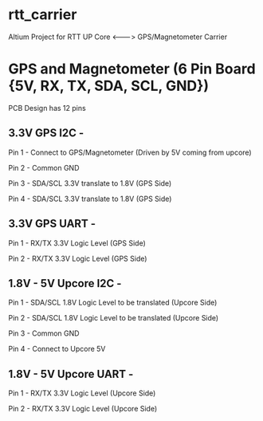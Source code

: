 # rtt_carrier

Altium Project for RTT UP Core <---> GPS/Magnetometer Carrier

# GPS and Magnetometer (6 Pin Board {5V, RX, TX, SDA, SCL, GND})

PCB Design has 12 pins

## 3.3V GPS I2C -

Pin 1 - Connect to GPS/Magnetometer (Driven by 5V coming from upcore)

Pin 2 - Common GND

Pin 3 - SDA/SCL 3.3V translate to 1.8V (GPS Side)

Pin 4 - SDA/SCL 3.3V translate to 1.8V (GPS Side)

## 3.3V GPS UART -

Pin 1 - RX/TX 3.3V Logic Level (GPS Side)

Pin 2 - RX/TX 3.3V Logic Level (GPS Side)

## 1.8V - 5V Upcore I2C -

Pin 1 - SDA/SCL 1.8V Logic Level to be translated (Upcore Side)

Pin 2 - SDA/SCL 1.8V Logic Level to be translated (Upcore Side)

Pin 3 - Common GND

Pin 4 - Connect to Upcore 5V

## 1.8V - 5V Upcore UART -

Pin 1 - RX/TX 3.3V Logic Level (Upcore Side)

Pin 2 - RX/TX 3.3V Logic Level (Upcore Side)
